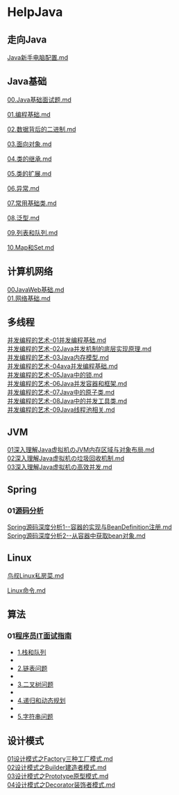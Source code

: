 # HelpJava
## 走向Java

 [Java新手电脑配置.md](走向Java\Java新手电脑配置.md) 



## Java基础
 [00.Java基础面试题.md](01.Java基础\00.Java基础面试题.md)   

 [01.编程基础.md](01.Java基础\01.编程基础.md)     

 [02.数据背后的二进制.md](01.Java基础\02.数据背后的二进制.md)     

 [03.面向对象.md](01.Java基础\03.面向对象.md)    

 [04.类的继承.md](01.Java基础\04.类的继承.md)    

 [05.类的扩展.md](01.Java基础\05.类的扩展.md)   

 [06.异常.md](01.Java基础\06.异常.md)   

 [07.常用基础类.md](01.Java基础\07.常用基础类.md)   

 [08.泛型.md](01.Java基础\08.泛型.md)   

 [09.列表和队列.md](01.Java基础\09.列表和队列.md)      

 [10.Map和Set.md](01.Java基础\10.Map和Set.md) 


## 计算机网络
 [00JavaWeb基础.md](JavaWeb\00JavaWeb基础.md)   
 [01.网络基础.md](02.计算机网络\01.网络基础.md) 


## 多线程
[并发编程的艺术-01并发编程基础.md](03.多线程/并发编程的艺术-01并发编程基础.md)    
[并发编程的艺术-02Java并发机制的底层实现原理.md](03.多线程/并发编程的艺术-02Java并发机制的底层实现原理.md)   
[并发编程的艺术-03Java内存模型.md](03.多线程/并发编程的艺术-03Java内存模型.md)   
[并发编程的艺术-04ava并发编程基础.md](03.多线程/并发编程的艺术-04ava并发编程基础.md)   
[并发编程的艺术-05Java中的锁.md](03.多线程/并发编程的艺术-05Java中的锁.md)   
[并发编程的艺术-06Java并发容器和框架.md](03.多线程/并发编程的艺术-06Java并发容器和框架.md)   
[并发编程的艺术-07Java中的原子类.md](03.多线程/并发编程的艺术-07Java中的原子类.md)   
[并发编程的艺术-08Java中的并发工具类.md](03.多线程/并发编程的艺术-08Java中的并发工具类.md)   
[并发编程的艺术-09Java线程池相关.md](03.多线程/并发编程的艺术-09Java线程池相关.md)     



## JVM 
 [01深入理解Java虚拟机のJVM内存区域与对象布局.md](04.JVM/01深入理解Java虚拟机のJVM内存区域与对象布局.md)   
 [02深入理解Java虚拟机の垃圾回收机制.md](04.JVM/02深入理解Java虚拟机の垃圾回收机制.md)    
 [03深入理解Java虚拟机の高效并发.md](04.JVM/03深入理解Java虚拟机の高效并发.md)   

## Spring
### 01[源码分析](05.Spring\源码分析) 

 [Spring源码深度分析1--容器的实现与BeanDefinition注册.md](05.Spring/源码分析/Spring源码深度分析1--容器的实现与BeanDefinition注册.md)    
 [Spring源码深度分析2--从容器中获取bean对象.md](05.Spring/源码分析/Spring源码深度分析2--从容器中获取bean对象.md)   

## Linux
 [鸟叔Linux私房菜.md](07.Linux\鸟叔Linux私房菜.md)     

 [Linux命令.md](07.Linux\Linux命令.md) 

## 算法
###  01[程序员IT面试指南](算法\程序员IT面试指南) 

-  [1.栈和队列](算法/程序员IT面试指南/1.栈和队列) 
  - 
-  [2.链表问题](算法/程序员IT面试指南/2.链表问题) 
  - 
-  [3.二叉树问题](算法/程序员IT面试指南/3.二叉树问题) 
  - 
-  [4.递归和动态规划](算法/程序员IT面试指南/4.递归和动态规划) 
  - 
-  [5.字符串问题](算法/程序员IT面试指南/5.字符串问题) 

## 设计模式
 [01设计模式之Factory三种工厂模式.md](设计模式/01设计模式之Factory三种工厂模式.md)   
 [02设计模式之Builder建造者模式.md](设计模式/02设计模式之Builder建造者模式.md)   
 [03设计模式之Prototype原型模式.md](设计模式/03设计模式之Prototype原型模式.md)   
 [04设计模式之Decorator装饰者模式.md](设计模式/04设计模式之Decorator装饰者模式.md)   